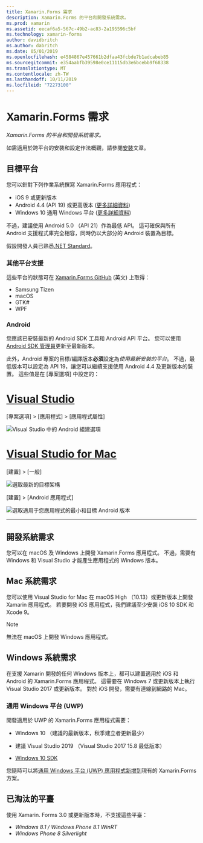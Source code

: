 ```yaml
---
title: Xamarin.Forms 需求
description: Xamarin.Forms 的平台和開發系統需求。
ms.prod: xamarin
ms.assetid: eecaf6a5-567c-49b2-ac83-2a195596c5bf
ms.technology: xamarin-forms
author: davidbritch
ms.author: dabritch
ms.date: 05/01/2019
ms.openlocfilehash: e4584867e457661b2dfaa43fcbde7b1adcabeb85
ms.sourcegitcommit: e354aabfb39598e0ce11115db3e6bcebb9f68338
ms.translationtype: MT
ms.contentlocale: zh-TW
ms.lasthandoff: 10/11/2019
ms.locfileid: "72273100"
---
```

# <a name="xamarinforms-requirements"></a>Xamarin.Forms 需求

_Xamarin.Forms 的平台和開發系統需求。_

如需適用於跨平台的安裝和設定作法概觀，請參閱[安裝](installation/index.md)文章。

## <a name="target-platforms"></a>目標平台

您可以針對下列作業系統撰寫 Xamarin.Forms 應用程式：

- iOS 9 或更新版本
- Android 4.4 (API 19) 或更高版本 ([更多詳細資料](#android))
- Windows 10 通用 Windows 平台 ([更多詳細資料](#windows10))

不過，建議使用 Android 5.0 （API 21）作為最低 API。 這可確保與所有 Android 支援程式庫完全相容，同時仍以大部分的 Android 裝置為目標。

假設開發人員已熟悉[.NET Standard](~/cross-platform/app-fundamentals/net-standard.md)。

### <a name="additional-platform-support"></a>其他平台支援

這些平台的狀態可在 [Xamarin.Forms GitHub](https://github.com/xamarin/Xamarin.Forms/wiki/Platform-Support) \(英文\) 上取得：

- Samsung Tizen
- macOS
- GTK#
- WPF

### <a name="android"></a>Android

您應該已安裝最新的 Android SDK 工具和 Android API 平台。 您可以使用 [Android SDK 管理員](~/android/get-started/installation/android-sdk.md)更新至最新版本。

此外，Android 專案的目標/編譯版本**必須**設定為*使用最新安裝的平台*。 不過，最低版本可以設定為 API 19，讓您可以繼續支援使用 Android 4.4 及更新版本的裝置。 這些值是在 [專案選項] 中設定的：

# <a name="visual-studiotabwindows"></a>[Visual Studio](#tab/windows)

[專案選項] > [應用程式] > [應用程式屬性]

![Visual Studio 中的 Android 組建選項](requirements-images/options-android-vs-sml.png)

# <a name="visual-studio-for-mactabmacos"></a>[Visual Studio for Mac](#tab/macos)

[建置] > [一般]

![選取最新的目標架構](requirements-images/options-general-sml.png)

[建置] > [Android 應用程式]

![選取適用于您應用程式的最小和目標 Android 版本](requirements-images/options-android-sml.png)

-----

## <a name="development-system-requirements"></a>開發系統需求

您可以在 macOS 及 Windows 上開發 Xamarin.Forms 應用程式。 不過，需要有 Windows 和 Visual Studio 才能產生應用程式的 Windows 版本。

## <a name="mac-system-requirements"></a>Mac 系統需求

您可以使用 Visual Studio for Mac 在 macOS High （10.13）或更新版本上開發 Xamarin 應用程式。 若要開發 iOS 應用程式，我們建議至少安裝 iOS 10 SDK 和 Xcode 9。

> [!NOTE]
> 無法在 macOS 上開發 Windows 應用程式。

## <a name="windows-system-requirements"></a>Windows 系統需求

在支援 Xamarin 開發的任何 Windows 版本上，都可以建置適用於 iOS 和 Android 的 Xamarin.Forms 應用程式。 這需要在 Windows 7 或更新版本上執行 Visual Studio 2017 或更新版本。 對於 iOS 開發，需要有連線到網路的 Mac。

<a name="windows10" />

### <a name="universal-windows-platform-uwp"></a>通用 Windows 平台 (UWP)

開發適用於 UWP 的 Xamarin.Forms 應用程式需要：

- Windows 10 （建議的最新版本，秋季建立者更新最少）

- 建議 Visual Studio 2019 （Visual Studio 2017 15.8 最低版本）

- [Windows 10 SDK](https://dev.windows.com/downloads/windows-10-sdk)

您隨時可以將[通用 Windows 平台 (UWP) 應用程式新增到](~/xamarin-forms/platform/windows/installation/index.md)現有的 Xamarin.Forms 方案。

## <a name="deprecated-platforms"></a>已淘汰的平臺

使用 Xamarin. Forms 3.0 或更新版本時，不支援這些平臺：

- *Windows 8.1 / Windows Phone 8.1 WinRT*
- *Windows Phone 8 Silverlight*
